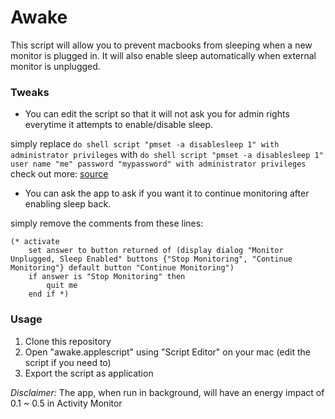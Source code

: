 # Awake

This script will allow you to prevent macbooks from sleeping when a new monitor is plugged in. It will also enable sleep automatically when external monitor is unplugged.

### Tweaks

* You can edit the script so that it will not ask you for admin rights everytime it attempts to enable/disable sleep.

simply replace `do shell script "pmset -a disablesleep 1" with administrator privileges` with `do shell script "pmset -a disablesleep 1" user name "me" password "mypassword" with administrator privileges` 
check out more: [source](https://developer.apple.com/library/archive/technotes/tn2065/_index.html)

* You can ask the app to ask if you want it to continue monitoring after enabling sleep back.

simply remove the comments from these lines:

```
(* activate
	set answer to button returned of (display dialog "Monitor Unplugged, Sleep Enabled" buttons {"Stop Monitoring", "Continue Monitoring"} default button "Continue Monitoring")
	if answer is "Stop Monitoring" then
		quit me
	end if *)

```

### Usage

1. Clone this repository
2. Open "awake.applescript" using "Script Editor" on your mac (edit the script if you need to)
3. Export the script as application

*Disclaimer:* The app, when run in background, will have an energy impact of 0.1 ~ 0.5 in Activity Monitor


